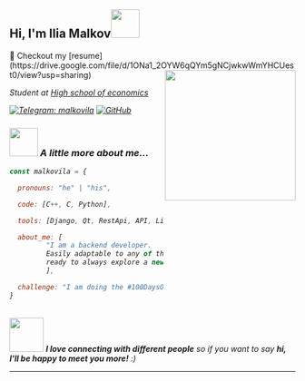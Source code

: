 <h2> Hi, I'm Ilia Malkov<img src="https://media.giphy.com/media/mGcNjsfWAjY5AEZNw6/giphy.gif" width="50"></h2>
📝 Checkout my [resume](https://drive.google.com/file/d/1ONa1_2OYW6qQYm5gNCjwkwWmYHCUest0/view?usp=sharing)
<img align='right' src="https://media.tenor.com/6JptszQgCnkAAAAi/text-work.gif" width="230">
<br>
<p><em>Student at <a href="https://www.hse.ru/">High school of economics</a></br>


[![Telegram: malkovila](https://img.shields.io/badge/Ask%20me-anything-1abc9c.svg)](https://t.me/malkovila)
[![GitHub](https://img.shields.io/github/followers/malkovila?label=follow&style=social)](https://github.com/malkovila)


### <img src="https://media.giphy.com/media/VgCDAzcKvsR6OM0uWg/giphy.gif" width="50"> A little more about me...  

```javascript
const malkovila = {

  pronouns: "he" | "his",

  code: [C++, C, Python],

  tools: [Django, Qt, RestApi, API, Linux, Flask, SQL, MySQL, PostgreSQL, Git],

  about_me: [
	     "I am a backend developer.
	     Easily adaptable to any of the most complex tasks,
	     ready to always explore a new technology stack."
	     ],

  challenge: "I am doing the #100DaysOfCode challenge focused on Cpp and Python"
}
```
<br>
<img src="https://media.giphy.com/media/LnQjpWaON8nhr21vNW/giphy.gif" width="60"> <em><b>I love connecting with different people</b> so if you want to say <b>hi, I'll be happy to meet you more!</b> :)</em>

---

